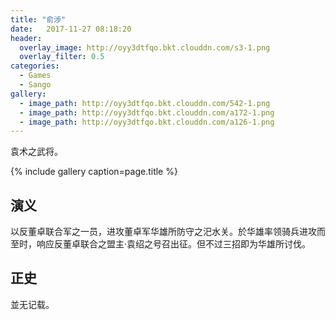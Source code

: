 ```yaml
---
title: "俞涉"
date:   2017-11-27 08:18:20
header:
  overlay_image: http://oyy3dtfqo.bkt.clouddn.com/s3-1.png
  overlay_filter: 0.5
categories:
  - Games
  - Sango
gallery:
  - image_path: http://oyy3dtfqo.bkt.clouddn.com/542-1.png
  - image_path: http://oyy3dtfqo.bkt.clouddn.com/a172-1.png
  - image_path: http://oyy3dtfqo.bkt.clouddn.com/a126-1.png
---
```


袁术之武将。

{% include gallery caption=page.title %}

## 演义

以反董卓联合军之一员，进攻董卓军华雄所防守之汜水关。於华雄率领骑兵进攻而至时，响应反董卓联合之盟主·袁绍之号召出征。但不过三招即为华雄所讨伐。

## 正史

並无记载。
